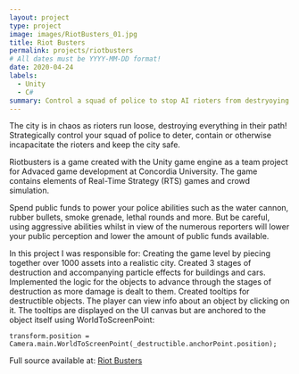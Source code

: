 ```yaml
---
layout: project
type: project
image: images/RiotBusters_01.jpg
title: Riot Busters
permalink: projects/riotbusters
# All dates must be YYYY-MM-DD format!
date: 2020-04-24
labels:
  - Unity
  - C#
summary: Control a squad of police to stop AI rioters from destryoying the city!
---
```


The city is in chaos as rioters run loose, destroying everything in their path! Strategically control your squad of police to deter, contain or otherwise incapacitate the rioters and keep the city safe.

Riotbusters is a game created with the Unity game engine as a team project for Advaced game development at Concordia University. The game contains elements of Real-Time Strategy (RTS) games and crowd simulation.

Spend public funds to power your police abilities such as the water cannon, rubber bullets, smoke grenade, lethal rounds and more. But be careful, using aggressive abilities whilst in view of the numerous reporters will lower your public perception and lower the amount of public funds available.

In this project I was responsible for:
Creating the game level by piecing together over 1000 assets into a realistic city.
Created 3 stages of destruction and accompanying particle effects for buildings and cars. Implemented the logic for the objects to advance through the stages of destruction as more damage is dealt to them.
Created tooltips for destructible objects. The player can view info about an object by clicking on it. The tooltips are displayed on the UI canvas but are anchored to the object itself using WorldToScreenPoint:
```
transform.position = Camera.main.WorldToScreenPoint(_destructible.anchorPoint.position);
```

Full source available at: <a href="https://github.com/zee366/RiotBusters"><i class="large github icon "></i>Riot Busters</a>


